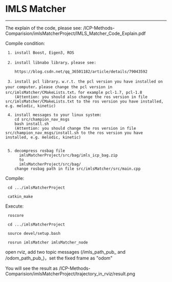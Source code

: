 # IMLS Matcher
---
The explain of the code, please see:  /ICP-Methods-Comparision/imlsMatcherProject/IMLS_Matcher_Code_Explain.pdf

Compile condition:
     
     1. install Boost, Eigen3, ROS
     
     2. install libnabo library，please see: 
     
        https://blog.csdn.net/qq_36501182/article/details/79043592
     
     3. install pcl library，w.r.t. the pcl version you have installed on your computer，please change the pcl version in src/imlsMatcher/CMakeLists.txt，for example pcl-1.7, pcl-1.8
        (Attention: you should also change the ros version in file   src/imlsMatcher/CMakeLists.txt to the ros version you have installed, e.g. melodic, kinetic)
     
     4. install messages to your linux system:
        cd src/champion_nav_msgs
        bash install.sh
        (Attention: you should change the ros version in file   src/champion_nav_msgs/install.sh to the ros version you have installed, e.g. melodic, kinetic)
        
     
     5. decompress rosbag file 
          imlsMatcherProject/src/bag/imls_icp_bag.zip 
          to 
          imlsMatcherProject/src/bag/
        change rosbag path in file src/imlsMatcher/src/main.cpp 
         
Compile:
     
     cd .../imlsMatcherProject
     
     catkin_make

Execute:
     
     roscore
     
     cd .../imlsMatcherProject
     
     source devel/setup.bash
     
     rosrun imlsMatcher imlsMatcher_node
     
open rviz, add two topic messages (/imls_path_pub_ and /odom_path_pub_)，set the fixed frame as "odom"

You will see the result as /ICP-Methods-Comparision/imlsMatcherProject/trajectory_in_rviz/result.png

     
     
     

